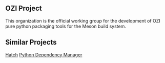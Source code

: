 ## OZI Project

This organization is the official working group for the development of OZI pure python packaging tools for the Meson build system.

## Similar Projects

[Hatch](https://github.com/pypa/hatch)
[Python Dependency Manager](https://github.com/pdm-project/pdm)
